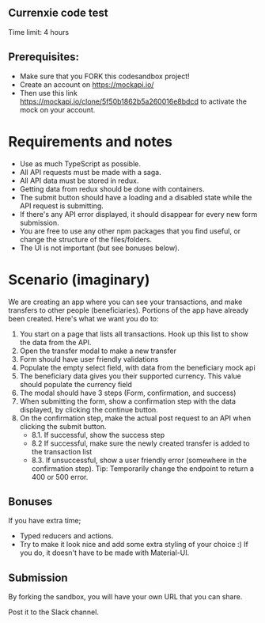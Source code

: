 ## Currenxie code test

Time limit: 4 hours

## Prerequisites:

- Make sure that you FORK this codesandbox project!
- Create an account on https://mockapi.io/
- Then use this link https://mockapi.io/clone/5f50b1862b5a260016e8bdcd to activate the mock on your account.

# Requirements and notes

- Use as much TypeScript as possible.
- All API requests must be made with a saga.
- All API data must be stored in redux.
- Getting data from redux should be done with containers.
- The submit button should have a loading and a disabled state while the API request is submitting.
- If there's any API error displayed, it should disappear for every new form submission.
- You are free to use any other npm packages that you find useful, or change the structure of the files/folders.
- The UI is not important (but see bonuses below).

# Scenario (imaginary)

We are creating an app where you can see your transactions, and make transfers to other people (beneficiaries). Portions of the app have already been created.
Here's what we want you do to:

1. You start on a page that lists all transactions. Hook up this list to show the data from the API.
2. Open the transfer modal to make a new transfer
3. Form should have user friendly validations
4. Populate the empty select field, with data from the beneficiary mock api
5. The beneficiary data gives you their supported currency. This value should populate the currency field
6. The modal should have 3 steps (Form, confirmation, and success)
7. When submitting the form, show a confirmation step with the data displayed, by clicking the continue button.
8. On the confirmation step, make the actual post request to an API when clicking the submit button.
   - 8.1. If successful, show the success step
   - 8.2 If successful, make sure the newly created transfer is added to the transaction list
   - 8.3. If unsuccessful, show a user friendly error (somewhere in the confirmation step). Tip: Temporarily change the endpoint to return a 400 or 500 error.

## Bonuses

If you have extra time;

- Typed reducers and actions.
- Try to make it look nice and add some extra styling of your choice :) If you do, it doesn't have to be made with Material-UI.

## Submission

By forking the sandbox, you will have your own URL that you can share.

Post it to the Slack channel.

